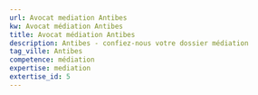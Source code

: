 ```yaml
---
url: Avocat mediation Antibes
kw: Avocat médiation Antibes
title: Avocat médiation Antibes
description: Antibes - confiez-nous votre dossier médiation
tag_ville: Antibes
competence: médiation
expertise: mediation
extertise_id: 5
---
```

